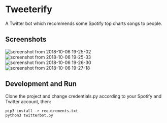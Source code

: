 # Tweeterify
A Twitter bot which recommends some Spotify top charts songs to people.

## Screenshots
![screenshot from 2018-10-06 19-25-02](https://user-images.githubusercontent.com/7780269/46573198-85b44600-c99e-11e8-9dda-d32a1b7e9c16.png)
![screenshot from 2018-10-06 19-25-33](https://user-images.githubusercontent.com/7780269/46573199-85b44600-c99e-11e8-8713-eda8de159684.png)
![screenshot from 2018-10-06 19-26-30](https://user-images.githubusercontent.com/7780269/46573200-864cdc80-c99e-11e8-9db6-aa11aa7fd423.png)
![screenshot from 2018-10-06 19-27-18](https://user-images.githubusercontent.com/7780269/46573201-864cdc80-c99e-11e8-8d54-2be123822ae3.png)

## Development and Run
Clone the project and change credentials.py according to your Spotify and Twitter account, then:
```
pip3 install -r requirements.txt
python3 twitterbot.py
```